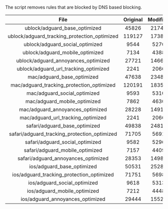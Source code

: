 The script removes rules that are blocked by DNS based blocking.


| File | Original | Modified |
|:----:|:-----:|:-----:|
| ublock/adguard_base_optimized | 45826 | 21749 |
| ublock/adguard_tracking_protection_optimized | 119127 | 17385 |
| ublock/adguard_social_optimized | 9544 | 5270 |
| ublock/adguard_mobile_optimized | 7134 | 4388 |
| ublock/adguard_annoyances_optimized | 27721 | 14669 |
| ublock/adguard_url_tracking_optimized | 2241 | 2066 |
| mac/adguard_base_optimized | 47638 | 23485 |
| mac/adguard_tracking_protection_optimized | 120191 | 18353 |
| mac/adguard_social_optimized | 9593 | 5310 |
| mac/adguard_mobile_optimized | 7862 | 4630 |
| mac/adguard_annoyances_optimized | 28228 | 14912 |
| mac/adguard_url_tracking_optimized | 2241 | 2066 |
| safari/adguard_base_optimized | 49838 | 24819 |
| safari/adguard_tracking_protection_optimized | 71705 | 5691 |
| safari/adguard_social_optimized | 9582 | 5296 |
| safari/adguard_mobile_optimized | 7157 | 4409 |
| safari/adguard_annoyances_optimized | 28353 | 14985 |
| ios/adguard_base_optimized | 50531 | 25282 |
| ios/adguard_tracking_protection_optimized | 71751 | 5698 |
| ios/adguard_social_optimized | 9618 | 5313 |
| ios/adguard_mobile_optimized | 7212 | 4448 |
| ios/adguard_annoyances_optimized | 29444 | 15522 |